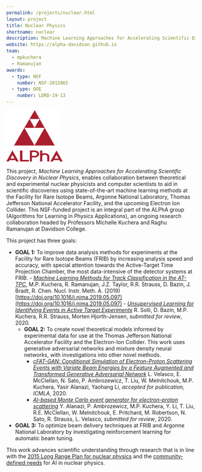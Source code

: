 ```yaml
---
permalink: /projects/nuclear.html
layout: project
title: Nuclear Physics
shortname: nuclear
description: Machine Learning Approaches for Accelerating Scientific Discovery in Nuclear Physics
website: https://alpha-davidson.github.io
team:
  - mpkuchera
  - Ramanujan
awards:
  - type: NSF
    number: NSF-2012865
  - type: DOE
    number: LDRD-19-13
---
```



<img src="/assets/images/ALPhA_logo.png" width="150px" alt="ALPhA logo" />

This project, *Machine Learning Approaches for Accelerating Scientific Discovery in Nuclear Physics*, enables collaboration between theoretical and experimental nuclear physicists and computer scientists to aid in scientific discoveries using state-of-the-art machine learning methods at the Facility for Rare Isotope Beams, Argonne National Laboratory, Thomas Jefferson National Accelerator Facility, and the upcoming Electron Ion Collider. This NSF-funded project is an integral part of the ALPhA group (Algorithms for Learning in Physics Applications), an ongoing research collaboration headed by Professors Michelle Kuchera and Raghu Ramanujan at Davidson College.

This project has three goals:
- **GOAL 1:** To improve data analysis methods for experiments at the Facility for Rare Isotope Beams (FRIB) by increasing analysis speed and accuracy, with special attention towards the Active-Target Time Projection Chamber, the most data-intensive of the detector systems at FRIB.
         - [*Machine Learning Methods for Track Classification in the AT-TPC*](https://arxiv.org/abs/1810.10350), M.P. Kuchera, R. Ramanujan, J.Z. Taylor, R.R. Strauss, D. Bazin, J. Bradt, R. Chen. Nucl. Instr. Meth. A. (2019) [https://doi.org/10.1016/j.nima.2019.05.097](https://doi.org/10.1016/j.nima.2019.05.097)
         - [*Unsupervised Learning for Identifying Events in Active Target Experiments*](https://arxiv.org/abs/2008.02757) R. Solli, D. Bazin, M.P. Kuchera, R.R. Strauss, Morten Hjorth-Jensen, *submitted for review*, 2020.
  - **GOAL 2:** To create novel theoretical models informed by experimental data for use at the Thomas Jefferson National Accelerator Facility and the Electron-Ion Collider. This work uses generative adversarial networks and mixture density neural networks, with investigations into other novel methods.
       -  [*cFAT-GAN: Conditional Simulation of Electron-Proton Scattering Events with Variate Beam Energies by a Feature Augmented and Transformed Generative Adversarial Network*](tbd) L. Velasco, E. McClellan, N. Sato, P. Ambrozewicz, T. Liu, W. Melnitchouk, M.P. Kuchera, Yasir Alanazi, Yaohang Li, *accepted for publication, ICMLA*, 2020.
       - [*AI-based Monte Carlo event generator for electron-proton scattering*](https://arxiv.org/abs/2008.03151) Y. Alanazi, P. Ambrozewicz, M.P. Kuchera, Y. Li, T. Liu, R.E.
  McClellan, W. Melnitchouk, E. Pritchard, M. Robertson, N. Sato, R. Strauss,
  L. Velasco, *submitted for review*, 2020.
 - **GOAL 3:** To optimize beam delivery techniques at FRIB and Argonne National Laboratory by investigating reinforcement learning for automatic beam tuning.


This work advances scientific understanding through research that is in line
with the [2015 Long Range Plan for nuclear physics](http://science.energy.gov/~/media/np/nsac/pdf/docs/nuclear_science_low_res.pdf) and the [community-defined needs](https://arxiv.org/abs/2006.05422) for AI in nuclear physics.
